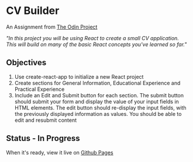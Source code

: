# CV Builder
An Assignment from [The Odin Project](https://www.theodinproject.com/lessons/cv-application)

*"In this project you will be using React to create a small CV application. This will build on many of the basic React concepts you've learned so far."*

## Objectives
1. Use create-react-app to initialize a new React project
2. Create sections for General Information, Educational Experience and Practical Experience
3. Include an Edit and Submit button for each section. The submit button should submit your form and display the value of your input fields in HTML elements. The edit button should re-display the input fields, with the previously displayed information as values. You should be able to edit and resubmit content

## Status - In Progress
When it's ready, view it live on [Github Pages](https://github.com/)
